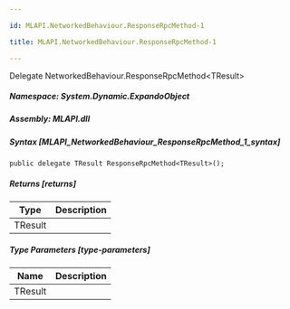```yaml
---

id: MLAPI.NetworkedBehaviour.ResponseRpcMethod-1

title: MLAPI.NetworkedBehaviour.ResponseRpcMethod-1

---
```


Delegate NetworkedBehaviour.ResponseRpcMethod\<TResult\>

<div class="markdown level0 summary" markdown="1">

</div>

<div class="markdown level0 conceptual" markdown="1">

</div>

##### **Namespace**: System.Dynamic.ExpandoObject

##### **Assembly**: MLAPI.dll

##### Syntax [MLAPI_NetworkedBehaviour_ResponseRpcMethod_1_syntax]

    public delegate TResult ResponseRpcMethod<TResult>();

##### Returns [returns]

| Type                              | Description |
|-----------------------------------|-------------|
| <span class="xref">TResult</span> |             |

##### Type Parameters [type-parameters]

| Name                                       | Description |
|--------------------------------------------|-------------|
| <span class="parametername">TResult</span> |             |
